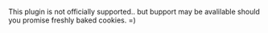 This plugin is not officially supported.. but bupport may be avalilable should you promise freshly baked cookies. =)